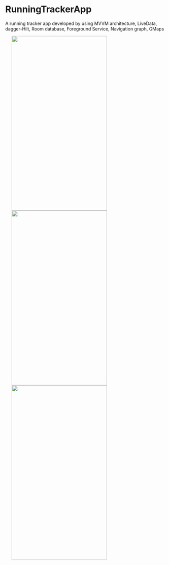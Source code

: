 # RunningTrackerApp
A running tracker app developed by using MVVM architecture, LiveData, dagger-Hilt, Room database, Foreground Service, Navigation graph, GMaps

<img src="https://github.com/JujareVinayak/RunningTrackerApp/tree/master/Screenshots/Screenshot_20200926-162634.png" width="300" height="550" hspace=20><img src="https://github.com/JujareVinayak/RunningTrackerApp/tree/master/Screenshots/Screenshot_20200926-162644.png" width="300" height="550" hspace=20>
<img src="https://github.com/JujareVinayak/RunningTrackerApp/tree/master/Screenshots/Screenshot_20200926-162640.png" width="300" height="550" hspace=20>

